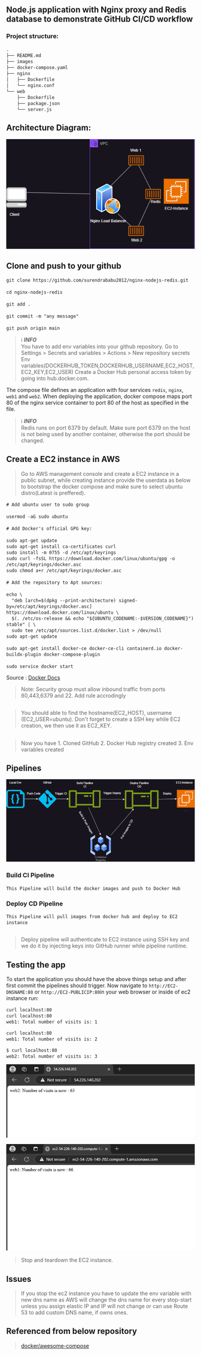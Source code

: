 ## Node.js application with Nginx proxy and Redis database to demonstrate GitHub CI/CD workflow

### Project structure:
```
.
├── README.md
├── images
├── docker-compose.yaml
├── nginx
│   ├── Dockerfile
│   └── nginx.conf
└── web
    ├── Dockerfile
    ├── package.json
    └── server.js

```
## Architecture Diagram:

![Architecture Diagram](./images/ARCH.png)

## Clone and push to your github
```
git clone https://github.com/surendrababu2012/nginx-nodejs-redis.git

cd nginx-nodejs-redis

git add .

git commit -m "any message"

git push origin main

```
> ℹ️ **_INFO_**  
> You have to add env variables into your github repository. Go to Settings > Secrets and variables > Actions > New repository secrets
> Env variables(DOCKERHUB_TOKEN,DOCKERHUB_USERNAME,EC2_HOST,EC2_KEY,EC2_USER)
> Create a Docker Hub personal access token by going into hub.docker.com.


The compose file defines an application with four services `redis`, `nginx`, `web1` and `web2`.
When deploying the application, docker compose maps port 80 of the nginx service container to port 80 of the host as specified in the file.


> ℹ️ **_INFO_**  
> Redis runs on port 6379 by default. Make sure port 6379 on the host is not being used by another container, otherwise the port should be changed.

## Create a EC2 instance in AWS

> Go to AWS management console and create a EC2 instance in a public subnet, while creating instance provide the userdata as below to bootstrap the docker compose and make sure to select ubuntu distro(Latest is preffered). 



```
# Add ubuntu user to sudo group

usermod -aG sudo ubuntu

# Add Docker's official GPG key:

sudo apt-get update
sudo apt-get install ca-certificates curl
sudo install -m 0755 -d /etc/apt/keyrings
sudo curl -fsSL https://download.docker.com/linux/ubuntu/gpg -o /etc/apt/keyrings/docker.asc
sudo chmod a+r /etc/apt/keyrings/docker.asc

# Add the repository to Apt sources:

echo \
  "deb [arch=$(dpkg --print-architecture) signed-by=/etc/apt/keyrings/docker.asc] https://download.docker.com/linux/ubuntu \
  $(. /etc/os-release && echo "${UBUNTU_CODENAME:-$VERSION_CODENAME}") stable" | \
  sudo tee /etc/apt/sources.list.d/docker.list > /dev/null
sudo apt-get update

sudo apt-get install docker-ce docker-ce-cli containerd.io docker-buildx-plugin docker-compose-plugin

sudo service docker start

```


Source : [Docker Docs](https://docs.docker.com/engine/install/ubuntu/#install-using-the-repository)

> Note: Security group must allow inbound traffic from ports 80,443,6379 and 22. Add rule accrodingly

## 

> You should able to find the hostname(EC2_HOST), username (EC2_USER=ubuntu). Don't forget to create a SSH key while EC2 creation, we then use it as EC2_KEY. 

##

> Now you have 1. Cloned GitHub 2. Docker Hub registry created 3. Env variables created


## Pipelines 


![Pipeline Diagram](./images/CI-CD-Flow.png)

### Build CI Pipeline
```
This Pipeline will build the docker images and push to Docker Hub

```
### Deploy CD Pipeline

```
This Pipeline will pull images from docker hub and deploy to EC2 instance
```

##

> Deploy pipeline will authenticate to EC2 instance using SSH key and we do it by injecting keys into GitHub runner while pipeline runtime.

## Testing the app

To start the application you should have the above things setup and after first commit the pipelines should trigger. Now navigate to `http://EC2-DNSNAME:80` or `http://EC2-PUBLICIP:80`in your web browser or inside of ec2 instance run:

```
curl localhost:80
curl localhost:80
web1: Total number of visits is: 1
```

```
curl localhost:80
web1: Total number of visits is: 2
```
```
$ curl localhost:80
web2: Total number of visits is: 3
```


![Test Image Web](./images/web2.png)

![Test Image Web](./images/web1.png)

> Stop and teardown the EC2 instance.

## Issues

>If you stop the ec2 instance you have to update the env variable with new dns name as AWS will change the dns name for every stop-start unless you assign elastic IP and IP will not change or can use Route 53 to add custom DNS name, if owns ones.

## Referenced from below repository 

>[docker/awesome-compose](https://github.com/docker/awesome-compose)






